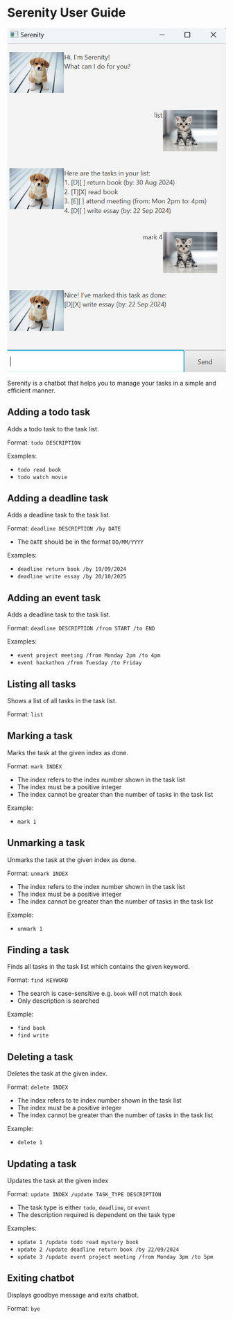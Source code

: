 # Serenity User Guide

![Ui](./Ui.png)

Serenity is a chatbot that helps you to manage your tasks in a simple and efficient manner.

## Adding a todo task

Adds a todo task to the task list.

Format: `todo DESCRIPTION`

Examples:
- `todo read book`
- `todo watch movie`

## Adding a deadline task

Adds a deadline task to the task list. 

Format: `deadline DESCRIPTION /by DATE`

- The `DATE` should be in the format `DD/MM/YYYY`

Examples: 
- `deadline return book /by 19/09/2024`
- `deadline write essay /by 20/10/2025`

## Adding an event task

Adds a deadline task to the task list.

Format: `deadline DESCRIPTION /from START /to END`

Examples:
- `event project meeting /from Monday 2pm /to 4pm`
- `event hackathon /from Tuesday /to Friday`

## Listing all tasks

Shows a list of all tasks in the task list.

Format: `list`

## Marking a task

Marks the task at the given index as done.

Format: `mark INDEX`

- The index refers to the index number shown in the task list
- The index must be a positive integer
- The index cannot be greater than the number of tasks in the task list

Example:
- `mark 1`

## Unmarking a task

Unmarks the task at the given index as done.

Format: `unmark INDEX`

- The index refers to the index number shown in the task list
- The index must be a positive integer
- The index cannot be greater than the number of tasks in the task list

Example:
- `unmark 1`

## Finding a task

Finds all tasks in the task list which contains the given keyword.

Format: `find KEYWORD`

- The search is case-sensitive e.g. `book` will not match `Book`
- Only description is searched

Example:
- `find book`
- `find write`

## Deleting a task
Deletes the task at the given index.

Format: `delete INDEX`

- The index refers to te index number shown in the task list
- The index must be a positive integer 
- The index cannot be greater than the number of tasks in the task list

Example:
- `delete 1`

## Updating a task

Updates the task at the given index

Format: `update INDEX /update TASK_TYPE DESCRIPTION`

- The task type is either `todo`, `deadline`, or `event`
- The description required is dependent on the task type  

Examples:
- `update 1 /update todo read mystery book`
- `update 2 /update deadline return book /by 22/09/2024`
- `update 3 /update event project meeting /from Monday 3pm /to 5pm`

## Exiting chatbot 

Displays goodbye message and exits chatbot.

Format: `bye`













